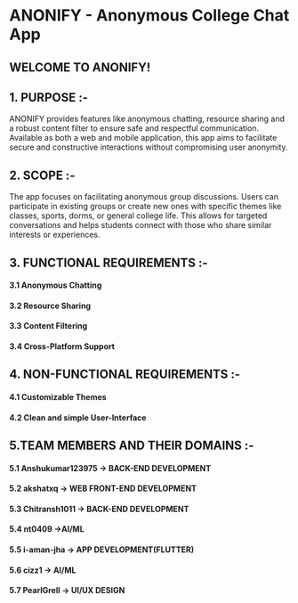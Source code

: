 # ANONIFY - Anonymous College Chat App
## WELCOME TO ANONIFY!
## 1. PURPOSE :-
ANONIFY provides features like anonymous chatting, resource sharing and a robust content filter to ensure safe and respectful communication. Available as both a web and mobile application, this app aims to facilitate secure and constructive interactions without compromising user anonymity.
## 2. SCOPE :-
The app focuses on facilitating anonymous group discussions. Users can participate in 
existing groups or create new ones with specific themes like classes, sports, dorms, or general 
college life. This allows for targeted conversations and helps students connect with those who 
share similar interests or experiences. 
## 3. FUNCTIONAL REQUIREMENTS :-
#### 3.1 Anonymous Chatting
#### 3.2 Resource Sharing
#### 3.3 Content Filtering
#### 3.4 Cross-Platform Support
## 4. NON-FUNCTIONAL REQUIREMENTS :-
#### 4.1 Customizable Themes
#### 4.2 Clean and simple User-Interface
## 5.TEAM MEMBERS AND THEIR DOMAINS :- 
#### 5.1 Anshukumar123975 -> BACK-END DEVELOPMENT
#### 5.2 akshatxq -> WEB FRONT-END DEVELOPMENT
#### 5.3 Chitransh1011 -> BACK-END DEVELOPMENT
#### 5.4 nt0409 ->AI/ML
#### 5.5 i-aman-jha -> APP DEVELOPMENT(FLUTTER)
#### 5.6 cizz1 -> AI/ML
#### 5.7 PearlGrell -> UI/UX DESIGN
